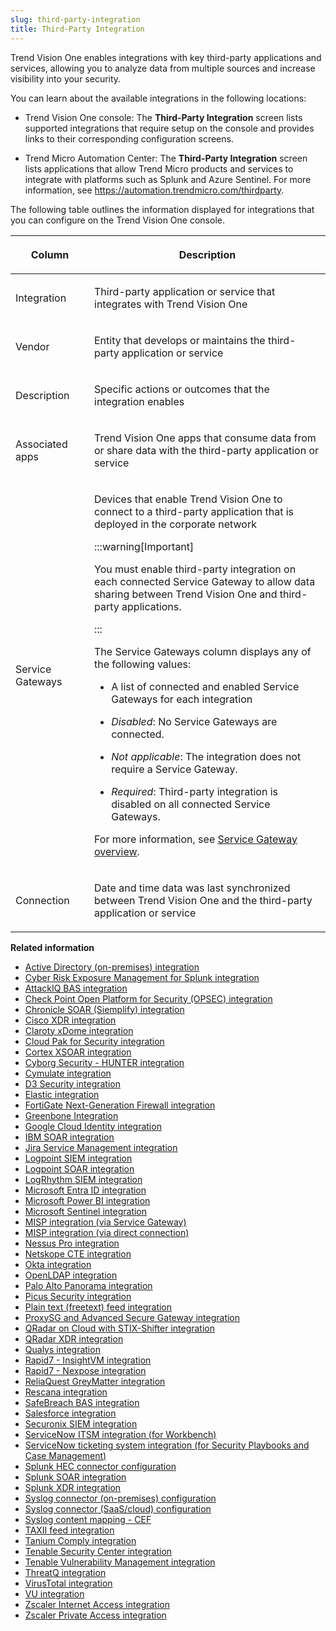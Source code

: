 ```yaml
---
slug: third-party-integration
title: Third-Party Integration
---
```


Trend Vision One enables integrations with key third-party applications and services, allowing you to analyze data from multiple sources and increase visibility into your security.

You can learn about the available integrations in the following locations:

- Trend Vision One console: The **Third-Party Integration** screen lists supported integrations that require setup on the console and provides links to their corresponding configuration screens.

- Trend Micro Automation Center: The **Third-Party Integration** screen lists applications that allow Trend Micro products and services to integrate with platforms such as Splunk and Azure Sentinel. For more information, see <https://automation.trendmicro.com/thirdparty>.

The following table outlines the information displayed for integrations that you can configure on the Trend Vision One console.

<table>
<colgroup>
<col style="width: 25%" />
<col style="width: 75%" />
</colgroup>
<thead>
<tr>
<th><p>Column</p></th>
<th><p>Description</p></th>
</tr>
</thead>
<tbody>
<tr>
<td><p>Integration</p></td>
<td><p>Third-party application or service that integrates with Trend Vision One</p></td>
</tr>
<tr>
<td><p>Vendor</p></td>
<td><p>Entity that develops or maintains the third-party application or service</p></td>
</tr>
<tr>
<td><p>Description</p></td>
<td><p>Specific actions or outcomes that the integration enables</p></td>
</tr>
<tr>
<td><p>Associated apps</p></td>
<td><p>Trend Vision One apps that consume data from or share data with the third-party application or service</p></td>
</tr>
<tr>
<td><p>Service Gateways</p></td>
<td><p>Devices that enable Trend Vision One to connect to a third-party application that is deployed in the corporate network</p>


:::warning[Important]

<p>You must enable third-party integration on each connected Service Gateway to allow data sharing between Trend Vision One and third-party applications.</p>


:::


<p>The Service Gateways column displays any of the following values:</p>
<ul>
<li><p>A list of connected and enabled Service Gateways for each integration</p></li>
<li><p><em>Disabled</em>: No Service Gateways are connected.</p></li>
<li><p><em>Not applicable</em>: The integration does not require a Service Gateway.</p></li>
<li><p><em>Required</em>: Third-party integration is disabled on all connected Service Gateways.</p></li>
</ul>
<p>For more information, see <a href="trend-vision-one-service-gateway-overview">Service Gateway overview</a>.</p></td>
</tr>
<tr>
<td><p>Connection</p></td>
<td><p>Date and time data was last synchronized between Trend Vision One and the third-party application or service</p></td>
</tr>
</tbody>
</table>

**Related information**

- [Active Directory (on-premises) integration](ad-premises-integration.md "Synchronize objects and security event information from on-premises Active Directory servers for risk assessments and remediation actions.")
- [Cyber Risk Exposure Management for Splunk integration](asrm-splunk-integration.md "Set up the Cyber Risk Exposure Management for Splunk integration to allow Splunk to share website access logs and provide insights to Trend Vision One.")
- [AttackIQ BAS integration](attackiq-bas-integration.md "Configure the integration to allow AttackIQ Breach and Attack Simulation (BAS) to pull events from Trend Vision One to validate simulated attacks and generate reports.")
- [Check Point Open Platform for Security (OPSEC) integration](check-point-opsec-integration.md "Trend Vision One enables sharing of suspicious object data with Check Point Open Platform for Security (OPSEC) through a Service Gateway.")
- [Chronicle SOAR (Siemplify) integration](chronicle-soar-integration.md "Set up the Chronicle SOAR (formerly Siemplify) integration to enable Chronicle to enrich entities, execute custom scripts, isolate endpoints, and update Workbench alerts in the Trend Vision One platform.")
- [Cisco XDR integration](cisco-xdr-integration.md "Configure the integration to enable Cisco XDR to search Trend Vision One for security detections and take action on suspicious observables for faster and more effective incident response and threat investigation.")
- [Claroty xDome integration](medigate-integration.md "Gain detailed asset profile information by connecting your Claroty xDome data source with Trend Vision One.")
- [Cloud Pak for Security integration](cloud-pak-for-security-integration.md "Configure the IBM Cloud Pak for Security integration to enable Cloud Pak for Security to simulate attacks on endpoints and pull information from Trend Vision One.")
- [Cortex XSOAR integration](cortex-xsoar-integration.md "Set up the Cortex XSOAR connector to view Workbench alerts and automate incident response in the Cortex XSOAR console.")
- [Cyborg Security - HUNTER integration](cyborg-security-hunter-integration.md "Integrate Cyborg Security - HUNTER with Trend Vision One to send threat hunting queries directly to the Search app.")
- [Cymulate integration](cymulate-integration.md "Configure the integration to allow Cymulate to pull events from Trend Vision One, as well as to analyze logs and alerts and validate simulated attacks.")
- [D3 Security integration](d3-security-integration.md "Configure the integration to allow D3 Security to retrieve security events from Trend Vision One, enrich Workbench alerts, and automate response actions.")
- [Elastic integration](elastic-integration.md "Configure the Elastic integration to allow Elastic to collect alert, audit, and detection logs from Trend Vision One for analysis and correlation.")
- [FortiGate Next-Generation Firewall integration](fortigate-ng-firewall.md "Trend Vision One enables sharing of suspicious object data with FortiGate Next-Generation Firewall through a Service Gateway.")
- [Greenbone Integration](greenbone-integration.md "Integrate your Greenbone Enterprise Appliance with Trend Vision one through a Service Gateway to increase your visibility into vulnerabilities on your network.")
- [Google Cloud Identity integration](identity-integration-gcp.md "Manage access permissions to your Google Cloud Identity data for use in Trend Vision One apps.")
- [IBM SOAR integration](ibm-soar-integration.md "Set up the IBM SOAR integration to enable IBM to retrieve events and automate actions in Trend Vision One.")
- [Jira Service Management integration](jira-service-management-integration.md "Configure the Jira Service Management integration to allow Jira to create tickets based on Workbench alerts and synchronize ticket updates between the Trend Vision One and Jira platforms.")
- [Logpoint SIEM integration](logpoint-siem-integration.md "Allow Logpoint to collect alert and event data from Workbench and Observed Attack Techniques for analysis.")
- [Logpoint SOAR integration](logpoint-soar-integration.md "Allow Logpoint to collect event information, enrich Workbench alerts, and automate response actions in the Trend Vision One console.")
- [LogRhythm SIEM integration](logrhythm-siem-integration.md "Configure the integration to allow LogRhythm to receive alert and event information from Trend Vision One, as well as to create response actions and add notes to Workbench alerts.")
- [Microsoft Entra ID integration](integration-aad-third-party.md "Manage access permissions to your Microsoft Entra ID data in multiple tenants for use in Trend Vision One apps.")
- [Microsoft Power BI integration](microsoft-power-bi-integration.md "Allow Power BI to access and analyze data directly from the Trend Vision One platform via APIs.")
- [Microsoft Sentinel integration](microsoft-sentinel-integration.md "Configure the integration to view Trend Vision One Workbench alerts and Observed Attack Techniques events directly in the Microsoft Sentinel platform.")
- [MISP integration (via Service Gateway)](misp-integration.md "Trend Vision One enables transfer of suspicious object data and retrieval of threat intelligence data from the MISP threat sharing platform through a Service Gateway.")
- [MISP integration (via direct connection)](misp-integration-direct-connect.md "Trend Vision One enables transfer of suspicious object data and retrieval of threat intelligence data directly with the MISP threat sharing platform.")
- [Nessus Pro integration](nessus-pro-integration.md "Integrate your Nessus Pro server through a Service Gateway.")
- [Netskope CTE integration](netskope-cte-integration.md "Configure the integration to enable sharing of information about suspicious objects (IoC) between Netskope Cloud Threat Exchange (CTE) and Trend Vision One.")
- [Okta integration](okta-integration.md "Grant Trend Micro permission to access your Okta data for use in Trend Vision One apps.")
- [OpenLDAP integration](openldap-integration.md "Synchronize data from OpenLDAP servers through a Service Gateway.")
- [Palo Alto Panorama integration](palo-alto-panorama-integration.md "Trend Vision One enables sharing of suspicious object data with Palo Alto Panorama through a Service Gateway.")
- [Picus Security integration](picus-security-integration.md "Configure the integration to allow Picus Security to pull events from Trend Vision One, as well as to query logs and alerts to analyze and validate simulated attacks.")
- [Plain text (freetext) feed integration](plain-text-free-integration.md "Trend Vision One enables sharing of suspicious object data with any third-party apps and services that can import data from plain text files through a Service Gateway.")
- [ProxySG and Advanced Secure Gateway integration](proxysg-adv-secure-gateway.md "Trend Vision One enables sharing of suspicious object data with ProxySG and Advanced Secure Gateway through a Service Gateway.")
- [QRadar on Cloud with STIX-Shifter integration](qradar-cloud-stix-shifter.md "To allow Trend Vision One to receive data from QRadar on Cloud for collaborative threat analysis, you must enable the integration and configure the required STIX-Shifter connection settings.")
- [QRadar XDR integration](qradar-xdr-integration.md "Install the add-on to share and view XDR data in QRadar including Workbench alerts, Observed Attack Techniques, and Trend Micro product detections.")
- [Qualys integration](qualys-integrate.md "Gain insight into CVEs in your environment by connecting your Qualys data source with Trend Vision One.")
- [Rapid7 - InsightVM integration](rapid7-insighttvm-integrate.md "Gain insight into CVEs in your environment by connecting your Rapid7 - InsightVM data source with Trend Vision One.")
- [Rapid7 - Nexpose integration](rapid7-nexpose-integration.md "Integrate Rapid7 - Nexpose through a Service Gateway.")
- [ReliaQuest GreyMatter integration](reliaquest-greymatter-integration.md "Set up the integration to enable ReliaQuest to retrieve telemetry from Trend Vision One and integrate the information with other technologies and sources, as well as to automate response actions.")
- [Rescana integration](rescana-integration.md "Gain visibility into your internet-facing assets and assess your external attack surface by connecting your Rescana data source with Trend Vision One.")
- [SafeBreach BAS integration](safebreach-bas-integration.md "Configure the integration to allow the SafeBreach breach and attack simulation (BAS) platform to pull events from Trend Vision One to analyze simulated attacks and automate remediation actions.")
- [Salesforce integration](salesforce-integrate.md "Grant Trend Vision One access to Salesforce metadata and information on system misconfigurations for use in compliance and risk assessments.")
- [Securonix SIEM integration](securonix-siem-integration.md "Set up the Securonix SIEM integration to enable Securonix to collect alerts, events, and audit logs from Trend Vision One.")
- [ServiceNow ITSM integration (for Workbench)](servicenow-itsm-integration.md "The ServiceNow ITSM connector allows you to manage Trend Vision One Workbench alerts directly in ServiceNow.")
- [ServiceNow ticketing system integration (for Security Playbooks and Case Management)](servicenow-ticket-system-playbook.md "Use the ServiceNow ticketing system integration to sync case data between ServiceNow ITSM and Trend Vision One Security Playbooks and Case Management.")
- [Splunk HEC connector configuration](splunk-hec-connector-configuration.md "Configure the connector to enable sharing Trend Vision One XDR data with Splunk Cloud.")
- [Splunk SOAR integration](splunk-soar-integration.md "Configure the Splunk SOAR integration for Trend Vision One to view XDR data directly in Splunk SOAR.")
- [Splunk XDR integration](integration-splunk-addon.md "View all your XDR data directly on the Splunk dashboard.")
- [Syslog connector (on-premises) configuration](syslog-connector-premises.md "Share XDR data with your syslog server by configuring the generic syslog connector.")
- [Syslog connector (SaaS/cloud) configuration](syslog-connector-saas.md "Share XDR data with your syslog server by configuring the generic syslog connector.")
- [Syslog content mapping - CEF](syslog-content-mapping-cef.md "The following tables map syslog content between Trend Vision One log output and CEF syslog types.")
- [TAXII feed integration](taxii-feed-integration.md "You can add or edit a TAXII feed you want to subscribe to.")
- [Tanium Comply integration](tanium-comply-integrate.md "Gain insight into CVEs in your environment by connecting your Tanium Comply data source with Trend Vision One.")
- [Tenable Security Center integration](tenable-security-setup.md "Gain vulnerability insights by connecting your Tenable Security Center data source with Trend Vision One.")
- [Tenable Vulnerability Management integration](data-source-tenable-setup.md "Gain vulnerability insights by connecting your Tenable Vulnerability Management data source with Trend Vision One.")
- [ThreatQ integration](threatq-integration.md "Set up the ThreatQ integration to allow ThreatQuotient to automatically send IoCs to Trend Vision One and add objects to the Suspicious Object List and the Exception List.")
- [VirusTotal integration](virustotal-integration.md "Enrich your Trend Vision One detections with VirusTotal threat intelligence.")
- [VU integration](vu-integration.md "Allow VU to facilitate SAML single sign-on access to the Trend Vision One platform.")
- [Zscaler Internet Access integration](Zscaler-internet-access.md "Configure the Zscaler Internet Access (ZIA) integration to add Trend Vision One users with a high risk exposure to Zscaler-defined restricted user groups and apply Zscaler policies to those groups.")
- [Zscaler Private Access integration](zscaler-private-access.md "Configure the Zscaler Private Access (ZPA) integration to add Trend Vision One users with a high risk exposure to Zscaler-defined restricted user groups and apply Zscaler policies to those groups.")
